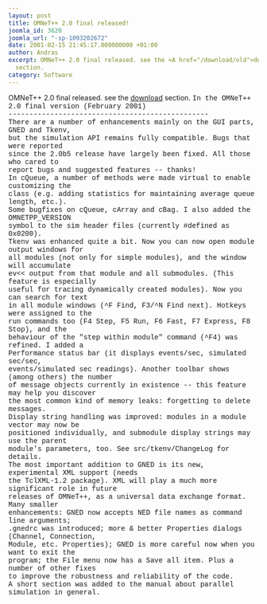 ```yaml
---
layout: post
title: OMNeT++ 2.0 final released!
joomla_id: 3620
joomla_url: "-sp-1093202672"
date: 2001-02-15 21:45:17.000000000 +01:00
author: Andras
excerpt: OMNeT++ 2.0 final released. see the <A href="/download/old">download</A>
  section.
category: Software
---
```

OMNeT++ 2.0 final released. see the <A href="/download/old">download</A> section. <FONT face="courier new, courier, mono">In the OMNeT++ 2.0 final version (February 2001)<BR>------------------------------------------------<BR>There are a number of enhancements mainly on the GUI parts, GNED and Tkenv,<BR>but the simulation API remains fully compatible. Bugs that were reported<BR>since the 2.0b5 release have largely been fixed. All those who cared to<BR>report bugs and suggested features -- thanks!<BR>In cQueue, a number of methods were made virtual to enable customizing the<BR>class (e.g. adding statistics for maintaining average queue length, etc.).<BR>Some bugfixes on cQueue, cArray and cBag. I also added the OMNETPP_VERSION<BR>symbol to the sim header files (currently #defined as 0x0200).<BR>Tkenv was enhanced quite a bit. Now you can now open module output windows for<BR>all modules (not only for simple modules), and the window will accumulate<BR>ev&lt;&lt; output from that module and all submodules. (This feature is especially<BR>useful for tracing dynamically created modules). Now you can search for text<BR>in all module windows (^F Find, F3/^N Find next). Hotkeys were assigned to the<BR>run commands too (F4 Step, F5 Run, F6 Fast, F7 Express, F8 Stop), and the<BR>behaviour of the "step within module" command (^F4) was refined. I added a<BR>Performance status bar (it displays events/sec, simulated sec/sec,<BR>events/simulated sec readings). Another toolbar shows (among others) the number<BR>of message objects currently in existence -- this feature may help you discover<BR>the most common kind of memory leaks: forgetting to delete messages.<BR>Display string handling was improved: modules in a module vector may now be<BR>positioned individually, and submodule display strings may use the parent<BR>module's parameters, too. See src/tkenv/ChangeLog for details.<BR>The most important addition to GNED is its new, experimental XML support (needs<BR>the TclXML-1.2 package). XML will play a much more significant role in future<BR>releases of OMNeT++, as a universal data exchange format. Many smaller<BR>enhancements: GNED now accepts NED file names as command line arguments;<BR>.gnedrc was introduced; more &amp; better Properties dialogs (Channel, Connection,<BR>Module, etc. Properties); GNED is more careful now when you want to exit the<BR>program; the File menu now has a Save all item. Plus a number of other fixes<BR>to improve the robustness and reliability of the code.<BR>A short section was added to the manual about parallel simulation in general. </FONT>
